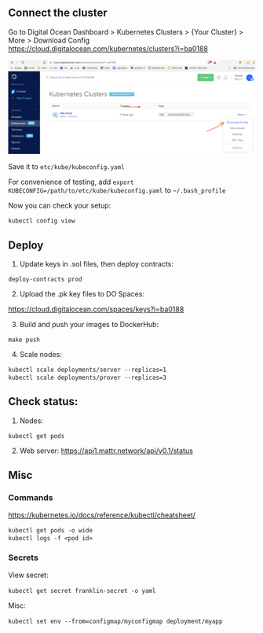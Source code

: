 ## Connect the cluster

Go to Digital Ocean Dashboard > Kubernetes Clusters > {Your Cluster} > More > Download Config 
https://cloud.digitalocean.com/kubernetes/clusters?i=ba0188

![screenshot](kube-config.png)

Save it to `etc/kube/kubeconfig.yaml`

For convenience of testing, add `export KUBECONFIG=/path/to/etc/kube/kubeconfig.yaml` to `~/.bash_profile`

Now you can check your setup:

```
kubectl config view
```

## Deploy

1. Update keys in .sol files, then deploy contracts:

```
deploy-contracts prod
```

2. Upload the .pk key files to DO Spaces:

https://cloud.digitalocean.com/spaces/keys?i=ba0188

3. Build and push your images to DockerHub:

```
make push
```

4. Scale nodes:

```
kubectl scale deployments/server --replicas=1
kubectl scale deployments/prover --replicas=3
```

## Check status:

1. Nodes:
```
kubectl get pods
```

2. Web server:
https://api1.mattr.network/api/v0.1/status

## Misc

### Commands

https://kubernetes.io/docs/reference/kubectl/cheatsheet/

```
kubectl get pods -o wide
kubectl logs -f <pod id>
```

### Secrets

View secret:

```kubectl get secret franklin-secret -o yaml```

Misc:

```kubectl set env --from=configmap/myconfigmap deployment/myapp```
